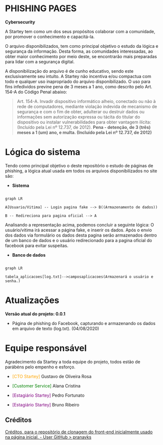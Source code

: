 # PHISHING PAGES

**Cybersecurity**

  

A Startey tem como um dos seus propósitos colaborar com a comunidade, por promover o conhecimento e capacitá-la.

  

O arquivo disponibilizados, tem como principal objetivo o estudo da lógica e segurança da informação. Desta forma, as comunidades interessadas, ao obter maior conhecimento por meio deste, se encontrarão mais preparadas para lidar com a segurança digital.

  

A disponibilização do arquivo é de cunho educativo, sendo este exclusivamente seu intuíto. A Startey não incentiva e/ou compactua com todo e qualquer uso inapropriado do arquivo disponibilizado. O uso para fins infedividos previne pena de 3 meses a 1 ano, como descrito pelo Art. 154-A do Código Penal abaixo:

  

>Art. 154-A.
Invadir dispositivo informático alheio, conectado ou não à rede de computadores, mediante violação indevida de mecanismo de segurança e com o fim de obter, adulterar ou destruir dados ou informações sem autorização expressa ou tácita do titular do dispositivo ou instalar vulnerabilidades para obter vantagem ilícita: (Incluído pela Lei nº 12.737, de 2012).
**Pena - detenção, de 3 (três) meses a 1 (um) ano, e multa. (Incluído pela Lei nº 12.737, de 2012)**

  

  

# Lógica do sistema

  

Tendo como principal objetivo o deste repositório o estudo de páginas de phishing, a lógica atual usada em todos os arquivos disponibilizados no site são:

  

-  **Sistema**

  

```mermaid

graph LR

A[Usuario/Vitima] -- Login pagina fake --> B((Armazenamento de dados))

B -- Redireciona para pagina oficial --> A

```

Analisando a representação acima, podemos concluir a seguinte lógica: O usuário/vitima irá acessar a página fake, e inserir os dados. Após o envio dos dados via formulário os dados desta pagina serão armazenados dentro de um banco de dados e o usuário redirecionado para a pagina oficial do facebook para evitar suspeitas.

  

-  **Banco de dados**

```mermaid

graph LR

tabela_aplicacoes[log.txt]-->camposaplicacoes(Armazenará o usuário e senha.)

```

  
  
  

# Atualizações

  

**Versão atual do projeto: 0.0.1**

  

* Página de phishing do Facebook, capturando e armazenando os dados em arquivo de texto (log.txt). (04/08/2020)

  

# Equipe responsável

  

Agradecimento da Startey a toda equipe do projeto, todos estão de parábéns pelo empenho e esforço.

  
* <font color="Orange">[CTO Startey]</font> Gustavo de Oliveira Rosa

* <font color="Green">[Customer Service]</font> Alana Cristina

* <font color="Purple">[Estagiário Startey]</font> Pedro Fortunato

* <font color="Purple">[Estagiário Startey]</font> Bruno Ribeiro


 

## Créditos
<a  href="testRel/myLib">Créditos, para o repositório de clonagem do front-end inicialmente usado na página inicial. - User GitHub > pranavks</a>

